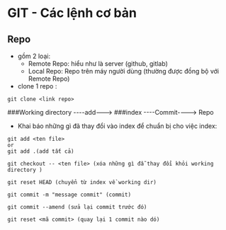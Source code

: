 # GIT - Các lệnh cơ bản 
## Repo
- gồm 2 loại: 
    + Remote Repo: hiểu như là server (github, gitlab)
    + Local Repo: Repo trên máy người dùng (thường được đồng bộ với Remote Repo)
- clone 1 repo : 
```
git clone <link repo>
```

###Working directory ----add---> ###index ----Commit----> Repo 
- Khai báo những gì đã thay đổi vào index để chuẩn bị cho việc index:
```
git add <ten file> 
or
git add .(add tất cả)
```
```
git checkout -- <ten file> (xóa những gì đẫ thay đổi khỏi working directory )
```
```
git reset HEAD (chuyển từ index về working dir)
```
```
git commit -m "message commit" (commit)
```
```
git commit --amend (sửa lại commit trước đó)
```
```
git reset <mã commit> (quay lại 1 commit nào dó)
```